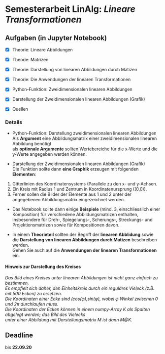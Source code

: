 # Semesterarbeit LinAlg: *Lineare Transformationen*

## Aufgaben (in Jupyter Notebook)

- [X] Theorie: Lineare Abbildungen
- [X] Theorie: Matrizen
- [X] Theorie: Darstellung von linearen Abbildungen durch Matizen
- [X] Theorie: Die Anwendungen der linearen Transformationen  
- [X] Python-Funktion: Zweidimensionalen linearen Abbildungen
- [X] Darstellung der Zweidimensionalen linearen Abbildungen (Grafik)
- [X] Quellen


### Details  

* Python-Funktion: Darstellung zweidimensionalen linearen Abbildungen  
   Als **Argument** eine Abbildungsmatrix einer zweidimensionalen linearen Abbildung benötigt  
   als **optionale Argumente** sollten Wertebereiche für die x-Werte und die y-Werte angegeben werden können.  

* Darstellung der Zweidimensionalen linearen Abbildungen (Grafik)  
   Die Funktion sollte dann **eine Graphik** erzeugen mit folgenden **Elementen**:  
1. Gitterlinien des Koordinatensystems (Parallele zu den x- und y-Achsen.  
2. Ein Kreis mit Radius 1 und Zentrum in Koordinatenursprung ((0,0)).  
3. Ferner sollen die Bilder der Elemente aus 1 und 2 unter der angegebenen Abbildungsmatrix eingezeichnet werden.  


* Das Notebook sollte dann einige **Beispiele** (mind. 3, einschliesslich einer Komposition) für verschiedene Abbildungsmatrizen enthalten, insbesondere für Dreh-, Spiegelungs-, Scherungs-, Streckungs- und Projektionsmatrizen sowie für Kompositionen davon.

* In einem **Theorieteil** sollten der Begriff der **linearen Abblidung** sowie die **Darstellung von linearen Abbildungen durch Matizen** beschreiben werden.   
Gehen Sie auch auf die **Anwendungen der linearen Transformationen** ein.  

#### Hinweis zur Darstellung des Kreises
   *Das Bild eines Kreises unter linearen Abbildungen ist nicht ganz einfach zu bestimmen.*      
   *Es empfielt sich daher, den Einheitskreis durch ein reguläres Vieleck (z.B. mit 500 Ecken) zu ersetzen.*   
   *Die Koordinaten einer Ecke sind (cos(φ),sin(φ), wobei φ       Winkel zwischen 0 und 2π durchlaufen muss.*   
   *Die Koordinaten der Ecken können in einem numpy-Array K als Spalten abgelegt werden; das Bild des Vielecks*  
   *unter einer Abbildung mit Darstellungsmatrix M ist dann M@K.*

## Deadline

bis **22.09.20**
